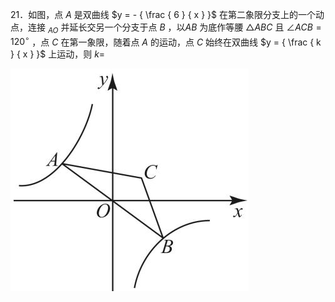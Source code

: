21．如图，点 $A$ 是双曲线 $y = - { \frac { 6 } { x } }$ 在第二象限分支上的一个动点，连接 $_ { A O }$ 并延长交另一个分支于点 $B$ ，以$A B$ 为底作等腰 ${ \triangle A B C }$ 且 $\angle A C B = 1 2 0 ^ { \circ }$ ，点 $C$ 在第一象限，随着点 $A$ 的运动，点 $C$ 始终在双曲线 $y = { \frac { k } { x } }$ 上运动，则 $k =$

![](<../../qs_image_DB/专题1-4_一文搞定反比例函数7个模型，13类题型（解析版）_/5356495dcadee2e4df47d943aa5d2b6342b6da6e92fcfe4d376aa98a211413b0.jpg>)
